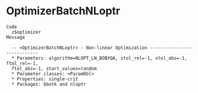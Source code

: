 # OptimizerBatchNLoptr

    Code
      z$optimizer
    Message
      
      -- <OptimizerBatchNLoptr> - Non-linear Optimization ----------------------------
      * Parameters: algorithm=NLOPT_LN_BOBYQA, xtol_rel=-1, xtol_abs=-1, ftol_rel=-1,
      ftol_abs=-1, start_values=random
      * Parameter classes: <ParamDbl>
      * Properties: single-crit
      * Packages: bbotk and nloptr

